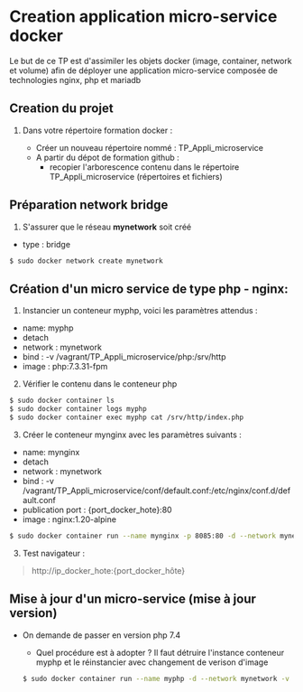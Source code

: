 # Creation application micro-service docker

Le but de ce TP est d'assimiler les objets docker (image, container, network et volume) afin de déployer une application micro-service composée de technologies nginx, php et mariadb

## Creation du projet

1) Dans votre répertoire formation docker :

    - Créer un nouveau répertoire nommé : TP_Appli_microservice
    - A partir du dépot de formation github : 
        - recopier l'arborescence contenu dans le répertoire TP_Appli_microservice (répertoires et fichiers)

## Préparation network bridge

1) S'assurer que le réseau **mynetwork** soit créé
  - type : bridge

```bash
$ sudo docker network create mynetwork
```

## Création d'un micro service de type php - nginx:

1) Instancier un conteneur myphp, voici les paramètres attendus :

  - name: myphp
  - detach
  - network : mynetwork
  - bind :
      -v /vagrant/TP_Appli_microservice/php:/srv/http
  - image : php:7.3.31-fpm

2) Vérifier le contenu dans le conteneur php

```bash
$ sudo docker container ls
$ sudo docker container logs myphp
$ sudo docker container exec myphp cat /srv/http/index.php
```

3) Créer le conteneur mynginx avec les paramètres suivants :

  - name: mynginx
  - detach
  - network : mynetwork
  - bind :
      -v /vagrant/TP_Appli_microservice/conf/default.conf:/etc/nginx/conf.d/default.conf
  - publication port : {port_docker_hote}:80
  - image : nginx:1.20-alpine

```bash
$ sudo docker container run --name mynginx -p 8085:80 -d --network mynetwork -v /vagrant/TP_Appli_microservice/conf/default.conf:/etc/nginx/conf.d/default.conf nginx:1.20-alpine
```

3) Test navigateur :

> http://ip_docker_hote:{port_docker_hôte}

## Mise à jour d'un micro-service (mise à jour version)

- On demande de passer en version php 7.4

  - Quel procédure est à adopter ? Il faut détruire l'instance conteneur myphp et le réinstancier avec changement de verison d'image

  ```bash
  $ sudo docker container run --name myphp -d --network mynetwork -v /vagrant/TP_Appli_microservice/php/:/srv/http/ php:7.4.24-fpm
  ```


